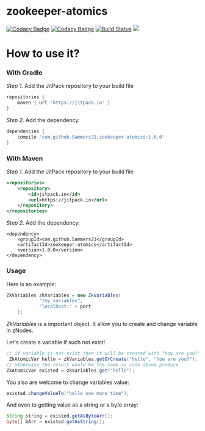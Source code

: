 # zookeeper-atomics

[![Codacy Badge](https://api.codacy.com/project/badge/grade/b29214ce1ff64ba88326cb9011ffbc54)](https://www.codacy.com/app/Sammers21/zookeeper-atomics)
[![Codacy Badge](https://api.codacy.com/project/badge/Coverage/fd054abb2dc94d9eb0993014e051ac58)](https://www.codacy.com/app/Sammers21/zookeeper-atomics?utm_source=github.com&amp;utm_medium=referral&amp;utm_content=Sammers21/zookeeper-atomics&amp;utm_campaign=Badge_Coverage)
[![Build Status](https://travis-ci.org/Sammers21/zookeeper-atomics.svg?branch=master)](https://travis-ci.org/Sammers21/zookeeper-atomics)
[![](https://jitpack.io/v/Sammers21/zookeeper-atomics.svg)](https://jitpack.io/#Sammers21/zookeeper-atomics)

# How to use it?

### With Gradle

_Step 1._ Add the JitPack repository to your build file

```groovy
repositories {
    maven { url 'https://jitpack.io' }
}
```

_Step 2_. Add the dependency:

```groovy
dependencies {
    compile 'com.github.Sammers21:zookeeper-atomics:1.0.0'
}
```

### With Maven

_Step 1._ Add the JitPack repository to your build file

```xml
<repositories>
    <repository>
        <id>jitpack.io</id>
        <url>https://jitpack.io</url>
    </repository>
</repositories>
```

_Step 2_. Add the dependency:

```text
<dependency>
    <groupId>com.github.Sammers21</groupId>
    <artifactId>zookeeper-atomics</artifactId>
    <version>1.0.0</version>
</dependency>
```

### Usage

Here is an example:

```java
ZkVariables zkVariables = new ZkVariables(
            "/my_variables",
            "localhost:" + port
    );
```

_ZkVariables_ is a important object. It allow you to create and change variable in zNodes.

Let's create a variable if such not exist! 

```java
// if variable is not exist then it will be created with "how are you?" value
 ZkAtomicVar hello = zkVariables.getOrCreate("hello", "how are you?");
// otherwise the result would be the same as code above produce
ZkAtomicVar existed = zkVariables.get("hello");
```

You also are welcome to change variables value:

```java
existed.changeValueTo("hello one more time");
```

And even to getting value as a string or a byte array:

```java
String string = existed.getAsByteArr(); 
byte[] bArr = existed.getAsString();
```